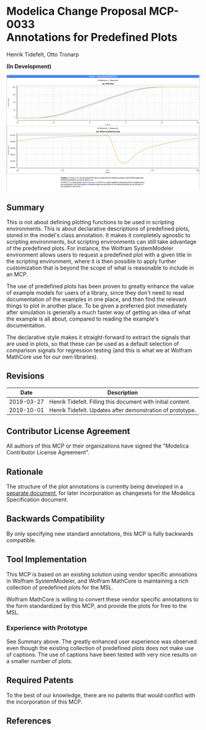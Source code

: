 # Modelica Change Proposal MCP-0033<br/>Annotations for Predefined Plots
Henrik Tidefelt, Otto Tronarp

**(In Development)**

![Example generated with the prototype implementation](example-figure.png)

## Summary
This is not about defining plotting functions to be used in scripting environments.  This is about declarative descriptions of predefined plots, stored in the model's class annotation.  It makes it completely agnostic to scripting environments, but scripting environments can still take advantage of the predefined plots.  For instance, the Wolfram SystemModeler environment allows users to request a predefined plot with a given title in the scripting environment, where it is then possible to apply further customization that is beyond the scope of what is reasonable to include in an MCP.

The use of predefined plots has been proven to greatly enhance the value of example models for users of a library, since they don't need to read documentation of the examples in one place, and then find the relevant things to plot in another place.  To be given a preferred plot immediately after simulation is generally a much faster way of getting an idea of what the example is all about, compared to reading the example's documentation.

The declarative style makes it straight-forward to extract the signals that are used in plots, so that these can be used as a default selection of comparison signals for regression testing (and this is what we at Wolfram MathCore use for our own libraries).

## Revisions
| Date | Description |
| --- | --- |
| 2019-03-27 | Henrik Tidefelt. Filling this document with initial content. |
| 2019-10-01 | Henrik Tidefelt. Updates after demonstration of prototype. |

## Contributor License Agreement
All authors of this MCP or their organizations have signed the "Modelica Contributor License Agreement".

## Rationale
The structure of the plot annotations is currently being developed in a [separate document](predefined-plots.md), for later incorporation as changesets for the Modelica Specification document.

## Backwards Compatibility
By only specifying new standard annotations, this MCP is fully backwards compatible.

## Tool Implementation
This MCP is based on an existing solution using vendor specific annoations in Wolfram SystemModeler, and Wolfram MathCore is maintaining a rich collection of predefined plots for the MSL.

Wolfram MathCore is willing to convert these vendor specific annotations to the form standardized by this MCP, and provide the plots for free to the MSL.

### Experience with Prototype
See Summary above.  The greatly enhanced user experience was observed even though the existing collection of predefined plots does not make use of captions.  The use of captions have been tested with very nice results on a smaller number of plots.  

## Required Patents
To the best of our knowledge, there are no patents that would conflict with the incorporation of this MCP.

## References
